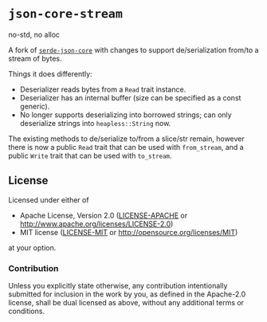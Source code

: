 # `json-core-stream`

no-std, no alloc

A fork of [`serde-json-core`](https://github.com/rust-embedded-community/serde-json-core) with changes to support de/serialization from/to a stream of bytes.

Things it does differently:

- Deserializer reads bytes from a `Read` trait instance.
- Deserializer has an internal buffer (size can be specified as a const generic).
- No longer supports deserializing into borrowed strings; can only deserialize strings into `heapless::String` now.

The existing methods to de/serialize to/from a slice/str remain,
however there is now a public `Read` trait that can be used with `from_stream`,
and a public `Write` trait that can be used with `to_stream`.

## License

Licensed under either of

- Apache License, Version 2.0 ([LICENSE-APACHE](LICENSE-APACHE) or
  http://www.apache.org/licenses/LICENSE-2.0)
- MIT license ([LICENSE-MIT](LICENSE-MIT) or http://opensource.org/licenses/MIT)

at your option.

### Contribution

Unless you explicitly state otherwise, any contribution intentionally submitted
for inclusion in the work by you, as defined in the Apache-2.0 license, shall be
dual licensed as above, without any additional terms or conditions.
